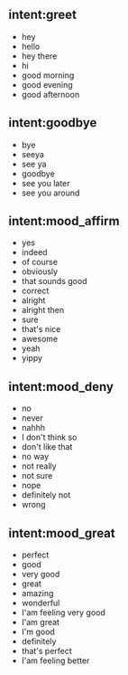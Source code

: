 ## intent:greet
- hey
- hello
- hey there
- hi
- good morning
- good evening
- good afternoon

## intent:goodbye
- bye
- seeya
- see ya
- goodbye
- see you later
- see you around

## intent:mood_affirm
- yes
- indeed
- of course
- obviously
- that sounds good
- correct
- alright
- alright then
- sure
- that's nice
- awesome
- yeah
- yippy

## intent:mood_deny
- no
- never
- nahhh
- I don't think so
- don't like that
- no way
- not really
- not sure
- nope
- definitely not
- wrong

## intent:mood_great
- perfect
- good
- very good
- great
- amazing
- wonderful
- I'am feeling very good
- I'am great
- I'm good
- definitely
- that's perfect
- I'am feeling better
